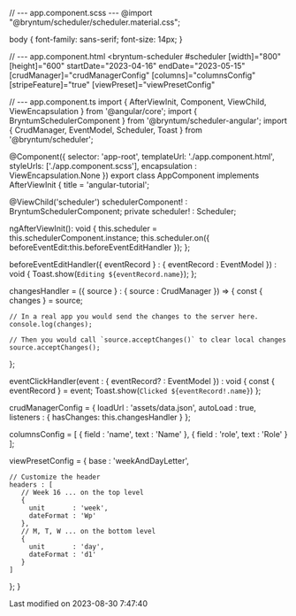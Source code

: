 // --- app.component.scss ---
@import "@bryntum/scheduler/scheduler.material.css";

body {
    font-family: sans-serif;
    font-size: 14px;
}

// --- app.component.html
<bryntum-scheduler
  #scheduler
  [width]="800"
  [height]="600"
  startDate="2023-04-16"
  endDate="2023-05-15"
  [crudManager]="crudManagerConfig"
  [columns]="columnsConfig"
  [stripeFeature]="true"
  [viewPreset]="viewPresetConfig"
></bryntum-scheduler>

// --- app.component.ts
import { AfterViewInit, Component, ViewChild, ViewEncapsulation } from '@angular/core';
import { BryntumSchedulerComponent } from '@bryntum/scheduler-angular';
import { CrudManager, EventModel, Scheduler, Toast } from '@bryntum/scheduler';

@Component({
  selector: 'app-root',
  templateUrl: './app.component.html',
  styleUrls: ['./app.component.scss'],
  encapsulation : ViewEncapsulation.None
})
export class AppComponent implements AfterViewInit {
  title = 'angular-tutorial';

  @ViewChild('scheduler') schedulerComponent! : BryntumSchedulerComponent;
  private scheduler! : Scheduler;

  ngAfterViewInit(): void {
    this.scheduler = this.schedulerComponent.instance;
    this.scheduler.on({
      beforeEventEdit:this.beforeEventEditHandler
    });
  };

  beforeEventEditHandler({ eventRecord } : { eventRecord : EventModel }) : void {
    Toast.show(`Editing ${eventRecord.name}`);
  };

  changesHandler = ({ source } : { source : CrudManager }) => {
    const { changes } = source;

    // In a real app you would send the changes to the server here.
    console.log(changes);

    // Then you would call `source.acceptChanges()` to clear local changes
    source.acceptChanges();
  };

  eventClickHandler(event : { eventRecord? : EventModel }) : void {
    const { eventRecord } = event;
    Toast.show(`Clicked ${eventRecord!.name}`)
  };

  crudManagerConfig = {
    loadUrl   : 'assets/data.json',
    autoLoad  : true,
    listeners : {
      hasChanges: this.changesHandler
    }
  };

  columnsConfig = [
    {
        field : 'name',
        text  : 'Name'
    },
    {
        field : 'role',
        text  : 'Role'
    }
  ];

  viewPresetConfig = {
    base : 'weekAndDayLetter',

    // Customize the header
    headers : [
       // Week 16 ... on the top level
       {
         unit       : 'week',
         dateFormat : 'Wp'
       },
       // M, T, W ... on the bottom level
       {
         unit       : 'day',
         dateFormat : 'd1'
       }
    ]
  };
}



<p class="last-modified">Last modified on 2023-08-30 7:47:40</p>